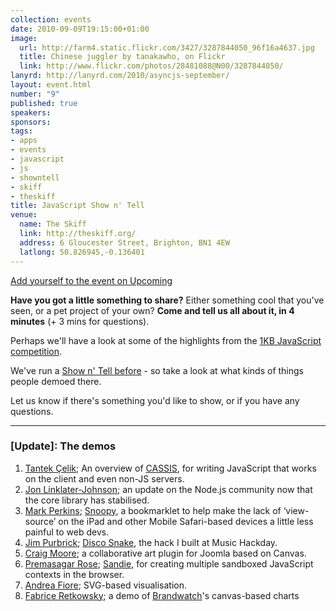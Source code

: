 ```yaml
--- 
collection: events
date: 2010-09-09T19:15:00+01:00
image: 
  url: http://farm4.static.flickr.com/3427/3287844050_96f16a4637.jpg
  title: Chinese juggler by tanakawho, on Flickr
  link: http://www.flickr.com/photos/28481088@N00/3287844050/
lanyrd: http://lanyrd.com/2010/asyncjs-september/
layout: event.html
number: "9"
published: true
speakers: 
sponsors: 
tags: 
- apps
- events
- javascript
- js
- showntell
- skiff
- theskiff
title: JavaScript Show n' Tell
venue: 
  name: The Skiff
  link: http://theskiff.org/
  address: 6 Gloucester Street, Brighton, BN1 4EW
  latlong: 50.826945,-0.136401
---
```

<a href="http://upcoming.yahoo.com/event/6698333">Add yourself to the event on Upcoming</a>

<strong>Have you got a little something to share?</strong> Either something cool that you've seen, or a pet project of your own? <strong>Come and tell us all about it, in 4 minutes</strong> (+ 3 mins for questions).

Perhaps we'll have a look at some of the highlights from the <a href="http://js1k.com">1KB JavaScript competition</a>.

We've run a <a href="http://asyncjs.com/showntell/">Show n' Tell before</a> - so take a look at what kinds of things people demoed there.

Let us know if there's something you'd like to show, or if you have any questions.

<hr />

### [Update]: The demos

1. [Tantek Çelik](http://tantek.com); An overview of [CASSIS](http://cassisproject.com), for writing JavaScript that works on the client and even non-JS servers.
1. [Jon Linklater-Johnson](https://twitter.com/binarytales); an update on the Node.js community now that the core library has stabilised.
1. [Mark Perkins](http://allmarkedup.com); [Snoopy](http://snoopy.allmarkedup.com), a bookmarklet to help make the lack of ‘view-source’ on the iPad and other Mobile Safari-based devices a little less painful to web devs.
1. [Jim Purbrick](http://jimpurbrick.com); [Disco Snake](http://jimpurbrick.com/media/disco_snake/disco_snake.html), the hack I built at Music Hackday.
1. [Craig Moore](http://www.flashygraphics.co.uk); a collaborative art plugin for Joomla based on Canvas.
1. [Premasagar Rose](http://premasagar.com); [Sandie](http://github.com/premasagar/sandie), for creating multiple sandboxed JavaScript contexts in the browser.
1. [Andrea Fiore](http://andreafiore.me); SVG-based visualisation.
1. [Fabrice Retkowsky](https://twitter.com/fabrice31416); a demo of [Brandwatch](http://brandwatch.com)'s canvas-based charts
